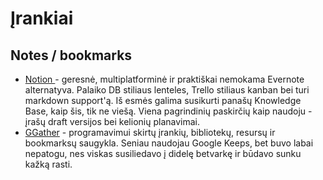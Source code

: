 # Įrankiai

## Notes / bookmarks

* [Notion ](https://www.notion.so)- geresnė, multiplatforminė ir praktiškai nemokama Evernote alternatyva. Palaiko DB stiliaus lenteles, Trello stiliaus kanban bei turi markdown support'ą. Iš esmės galima susikurti panašų Knowledge Base, kaip šis, tik ne viešą. Viena pagrindinių paskirčių kaip naudoju - įrašų draft versijos bei kelionių planavimai.
* [GGather](https://ggather.com/all) - programavimui skirtų įrankių, bibliotekų, resursų ir bookmarksų saugykla. Seniau naudojau Google Keeps, bet buvo labai nepatogu, nes viskas susiliedavo į didelę betvarkę ir būdavo sunku kažką rasti.


